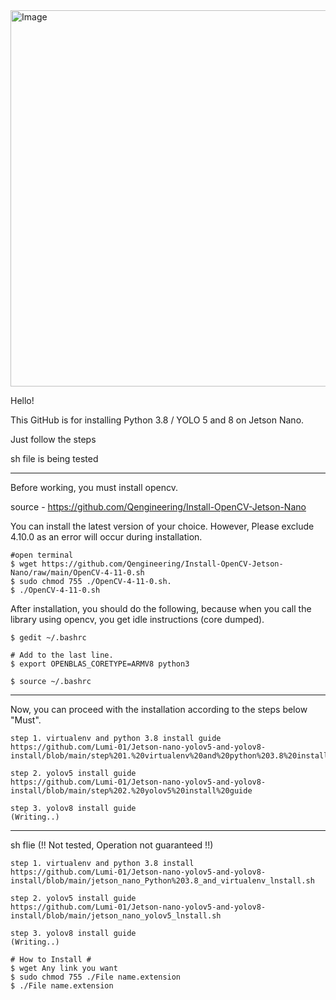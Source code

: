 <img width="1008" height="602" alt="Image" src="https://github.com/user-attachments/assets/b5d10bae-31ae-455a-a09b-ec4269c28d77" />


Hello!

This GitHub is for installing Python 3.8 / YOLO 5 and 8 on Jetson Nano.

Just follow the steps

sh file is being tested

---------------------------------------------------------------------------------------------------------------------------------

Before working, you must install opencv.


source - https://github.com/Qengineering/Install-OpenCV-Jetson-Nano

You can install the latest version of your choice. However, Please exclude 4.10.0 as an error will occur during installation.

```
#open terminal
$ wget https://github.com/Qengineering/Install-OpenCV-Jetson-Nano/raw/main/OpenCV-4-11-0.sh
$ sudo chmod 755 ./OpenCV-4-11-0.sh.
$ ./OpenCV-4-11-0.sh
```

After installation, you should do the following, because when you call the library using opencv, you get idle instructions (core dumped).

```
$ gedit ~/.bashrc

# Add to the last line.
$ export OPENBLAS_CORETYPE=ARMV8 python3

$ source ~/.bashrc
```


---------------------------------------------------------------------------------------------------------------------------------

Now, you can proceed with the installation according to the steps below "Must".

```
step 1. virtualenv and python 3.8 install guide
https://github.com/Lumi-01/Jetson-nano-yolov5-and-yolov8-install/blob/main/step%201.%20virtualenv%20and%20python%203.8%20install%20guide

step 2. yolov5 install guide
https://github.com/Lumi-01/Jetson-nano-yolov5-and-yolov8-install/blob/main/step%202.%20yolov5%20install%20guide

step 3. yolov8 install guide
(Writing..)
```

---------------------------------------------------------------------------------------------------------------------------------

sh flie (!! Not tested, Operation not guaranteed !!)

```
step 1. virtualenv and python 3.8 install
https://github.com/Lumi-01/Jetson-nano-yolov5-and-yolov8-install/blob/main/jetson_nano_Python%203.8_and_virtualenv_lnstall.sh

step 2. yolov5 install guide
https://github.com/Lumi-01/Jetson-nano-yolov5-and-yolov8-install/blob/main/jetson_nano_yolov5_lnstall.sh

step 3. yolov8 install guide
(Writing..)

# How to Install #
$ wget Any link you want
$ sudo chmod 755 ./File name.extension
$ ./File name.extension
```

